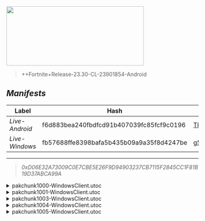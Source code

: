 <div style="pointer-events: none">
  <img style="pointer-events: none" src="https://raw.githubusercontent.com/Tectors/Archive/master/.github/source/dependents/gen.24.40.svg" width="360" height="155">
<div>

 >  
  
  > ++Fortnite+Release-23.30-CL-23901854-Android

## *Manifests*
| Label | Hash | Route |
| - | - | - |
| *Live-Android* | f6d883bea240fbdfcd91b407039fc85fcf9c0196 | [TklHJgdI0U3mSUMvGEKVuZvJkJTi7g](https://github.com/Tectors/Archive/blob/master/manifests/TklHJgdI0U3mSUMvGEKVuZvJkJTi7g.manifest) |
| *Live-Windows* | fb57688ffe8398bafa5b435b09a9a35f8d4247be | [g5VjWQg55a48ElUgNEiXpXYA_7xDxA](https://github.com/Tectors/Archive/blob/master/manifests/g5VjWQg55a48ElUgNEiXpXYA_7xDxA.manifest) |

---

> *0xD06E32A73009C0E7CBE5E26F9D94903237CB7115F2845CC1F81B19D37ABCA99A*

<details>
  <summary>pakchunk1000-WindowsClient.utoc</summary>

 > 
    0x06DEF9D1B2D8F1AF386A2F79110DC95844908F98F3E417F92C8B6900392C0F9A

  <img src="https://raw.githubusercontent.com/Tectors/Archive/master/.github/source/dependents/referred/Spray_FearlessFlight.svg" width="100"> <img src="https://raw.githubusercontent.com/Tectors/Archive/master/.github/source/dependents/referred/MusicPack_179_FearlessFlight.svg" width="100"> 
</details>

<details>
  <summary>pakchunk1001-WindowsClient.utoc</summary>

 > 
    0x51803CE773B3E1BCC21E85D4EF70842C9CDE7C9E04135563C045225ED8BCC67B

  <img src="https://raw.githubusercontent.com/Tectors/Archive/master/.github/source/dependents/referred/Wrap_Pencil.svg" width="100"> <img src="https://raw.githubusercontent.com/Tectors/Archive/master/.github/source/dependents/referred/Pickaxe_PencilCherry.svg" width="100"> <img src="https://raw.githubusercontent.com/Tectors/Archive/master/.github/source/dependents/referred/LoadingScreen_PencilSet.svg" width="100"> <img src="https://raw.githubusercontent.com/Tectors/Archive/master/.github/source/dependents/referred/Character_Pencil_Raspberry.svg" width="100"> <img src="https://raw.githubusercontent.com/Tectors/Archive/master/.github/source/dependents/referred/Character_Pencil_Pear.svg" width="100"> <img src="https://raw.githubusercontent.com/Tectors/Archive/master/.github/source/dependents/referred/Character_Pencil_Mango.svg" width="100"> <img src="https://raw.githubusercontent.com/Tectors/Archive/master/.github/source/dependents/referred/Character_Pencil_Lime.svg" width="100"> <img src="https://raw.githubusercontent.com/Tectors/Archive/master/.github/source/dependents/referred/Character_Pencil_Kiwi.svg" width="100"> <img src="https://raw.githubusercontent.com/Tectors/Archive/master/.github/source/dependents/referred/Character_Pencil_Guava.svg" width="100"> <img src="https://raw.githubusercontent.com/Tectors/Archive/master/.github/source/dependents/referred/Character_Pencil_Grape.svg" width="100"> <img src="https://raw.githubusercontent.com/Tectors/Archive/master/.github/source/dependents/referred/Character_Pencil_Fig.svg" width="100"> <img src="https://raw.githubusercontent.com/Tectors/Archive/master/.github/source/dependents/referred/Character_Pencil_Cherry.svg" width="100"> <img src="https://raw.githubusercontent.com/Tectors/Archive/master/.github/source/dependents/referred/Character_Pencil_Apple.svg" width="100"> <img src="https://raw.githubusercontent.com/Tectors/Archive/master/.github/source/dependents/referred/Backpack_PencilCherry.svg" width="100"> 
</details>

<details>
  <summary>pakchunk1003-WindowsClient.utoc</summary>

 > 
    0xFFEE2D694F136117B5E0E854B7671EBE852A50E87A69DA36856BB8E4527EEF20

  <img src="https://raw.githubusercontent.com/Tectors/Archive/master/.github/source/dependents/referred/Pickaxe_FearlessFlightMenaceUniversal.svg" width="100"> <img src="https://raw.githubusercontent.com/Tectors/Archive/master/.github/source/dependents/referred/LoadingScreen_FearlessFlight.svg" width="100"> <img src="https://raw.githubusercontent.com/Tectors/Archive/master/.github/source/dependents/referred/Character_FearlessFlightMenace.svg" width="100"> <img src="https://raw.githubusercontent.com/Tectors/Archive/master/.github/source/dependents/referred/Character_FearlessFlightHero.svg" width="100"> <img src="https://raw.githubusercontent.com/Tectors/Archive/master/.github/source/dependents/referred/Backpack_FearlessFlightMenace.svg" width="100"> <img src="https://raw.githubusercontent.com/Tectors/Archive/master/.github/source/dependents/referred/Backpack_FearlessFlightHero.svg" width="100"> 
</details>

<details>
  <summary>pakchunk1004-WindowsClient.utoc</summary>

 > 
    0x1CD8F98A71A4D7FDA1F5FD2BE3E4863CF63DB7AF5E3B04BAC345C6C694D53933

  <img src="https://raw.githubusercontent.com/Tectors/Archive/master/.github/source/dependents/referred/Spray_FearlessWeb.svg" width="100"> <img src="https://raw.githubusercontent.com/Tectors/Archive/master/.github/source/dependents/referred/Pickaxe_FearlessFlightHero.svg" width="100"> <img src="https://raw.githubusercontent.com/Tectors/Archive/master/.github/source/dependents/referred/Emoji_S24_FearlessWeb2.svg" width="100"> <img src="https://raw.githubusercontent.com/Tectors/Archive/master/.github/source/dependents/referred/Emoji_S24_FearlessWeb.svg" width="100"> <img src="https://raw.githubusercontent.com/Tectors/Archive/master/.github/source/dependents/referred/EID_FearlessFlight.svg" width="100"> 
</details>

<details>
  <summary>pakchunk1005-WindowsClient.utoc</summary>

 > 
    0x5F149D17C16F53A4CF98C8366452DCC4F5C5CA89B7B3921C0E9485CFCADC75F4

  <img src="https://raw.githubusercontent.com/Tectors/Archive/master/.github/source/dependents/referred/EID_Devotion.svg" width="100"> 
</details>

